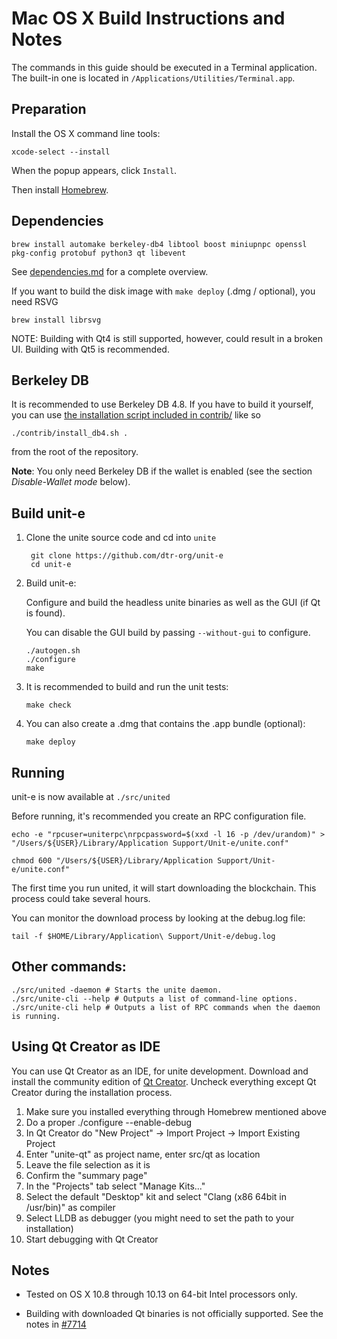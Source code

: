 Mac OS X Build Instructions and Notes
====================================
The commands in this guide should be executed in a Terminal application.
The built-in one is located in `/Applications/Utilities/Terminal.app`.

Preparation
-----------
Install the OS X command line tools:

`xcode-select --install`

When the popup appears, click `Install`.

Then install [Homebrew](https://brew.sh).

Dependencies
----------------------

    brew install automake berkeley-db4 libtool boost miniupnpc openssl pkg-config protobuf python3 qt libevent

See [dependencies.md](dependencies.md) for a complete overview.

If you want to build the disk image with `make deploy` (.dmg / optional), you need RSVG

    brew install librsvg

NOTE: Building with Qt4 is still supported, however, could result in a broken UI. Building with Qt5 is recommended.

Berkeley DB
-----------
It is recommended to use Berkeley DB 4.8. If you have to build it yourself,
you can use [the installation script included in contrib/](/contrib/install_db4.sh)
like so

```shell
./contrib/install_db4.sh .
```

from the root of the repository.

**Note**: You only need Berkeley DB if the wallet is enabled (see the section *Disable-Wallet mode* below).

Build unit-e
------------------------

1. Clone the unite source code and cd into `unite`

        git clone https://github.com/dtr-org/unit-e
        cd unit-e

2.  Build unit-e:

    Configure and build the headless unite binaries as well as the GUI (if Qt is found).

    You can disable the GUI build by passing `--without-gui` to configure.

        ./autogen.sh
        ./configure
        make

3.  It is recommended to build and run the unit tests:

        make check

4.  You can also create a .dmg that contains the .app bundle (optional):

        make deploy

Running
-------

unit-e is now available at `./src/united`

Before running, it's recommended you create an RPC configuration file.

    echo -e "rpcuser=uniterpc\nrpcpassword=$(xxd -l 16 -p /dev/urandom)" > "/Users/${USER}/Library/Application Support/Unit-e/unite.conf"

    chmod 600 "/Users/${USER}/Library/Application Support/Unit-e/unite.conf"

The first time you run united, it will start downloading the blockchain. This process could take several hours.

You can monitor the download process by looking at the debug.log file:

    tail -f $HOME/Library/Application\ Support/Unit-e/debug.log

Other commands:
-------

    ./src/united -daemon # Starts the unite daemon.
    ./src/unite-cli --help # Outputs a list of command-line options.
    ./src/unite-cli help # Outputs a list of RPC commands when the daemon is running.

Using Qt Creator as IDE
------------------------
You can use Qt Creator as an IDE, for unite development.
Download and install the community edition of [Qt Creator](https://www.qt.io/download/).
Uncheck everything except Qt Creator during the installation process.

1. Make sure you installed everything through Homebrew mentioned above
2. Do a proper ./configure --enable-debug
3. In Qt Creator do "New Project" -> Import Project -> Import Existing Project
4. Enter "unite-qt" as project name, enter src/qt as location
5. Leave the file selection as it is
6. Confirm the "summary page"
7. In the "Projects" tab select "Manage Kits..."
8. Select the default "Desktop" kit and select "Clang (x86 64bit in /usr/bin)" as compiler
9. Select LLDB as debugger (you might need to set the path to your installation)
10. Start debugging with Qt Creator

Notes
-----

* Tested on OS X 10.8 through 10.13 on 64-bit Intel processors only.

* Building with downloaded Qt binaries is not officially supported. See the notes in [#7714](https://github.com/bitcoin/bitcoin/issues/7714)

